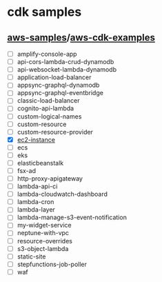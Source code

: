 # cdk samples

## [aws-samples](https://github.com/aws-samples)/[aws-cdk-examples](https://github.com/aws-samples/aws-cdk-examples)
- [ ] amplify-console-app
- [ ] api-cors-lambda-crud-dynamodb
- [ ] api-websocket-lambda-dynamodb
- [ ] application-load-balancer
- [ ] appsync-graphql-dynamodb
- [ ] appsync-graphql-eventbridge
- [ ] classic-load-balancer
- [ ] cognito-api-lambda
- [ ] custom-logical-names
- [ ] custom-resource
- [ ] custom-resource-provider
- [x] [ec2-instance](https://github.com/aws-samples/aws-cdk-examples/tree/master/typescript/ec2-instance)
- [ ] ecs
- [ ] eks
- [ ] elasticbeanstalk
- [ ] fsx-ad
- [ ] http-proxy-apigateway
- [ ] lambda-api-ci
- [ ] lambda-cloudwatch-dashboard
- [ ] lambda-cron
- [ ] lambda-layer
- [ ] lambda-manage-s3-event-notification
- [ ] my-widget-service
- [ ] neptune-with-vpc
- [ ] resource-overrides
- [ ] s3-object-lambda
- [ ] static-site
- [ ] stepfunctions-job-poller
- [ ] waf
